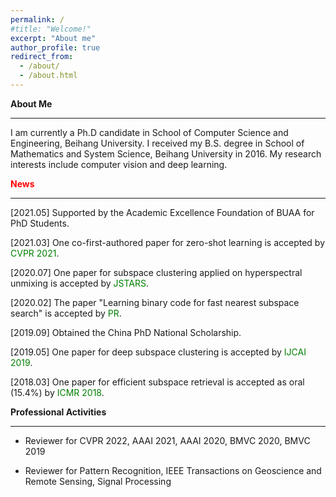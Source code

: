 ```yaml
---
permalink: /
#title: "Welcome!"
excerpt: "About me"
author_profile: true
redirect_from: 
  - /about/
  - /about.html
---
```


**About Me**

---
I am currently a Ph.D candidate in School of Computer Science and Engineering, Beihang University. I received my B.S. degree in School of Mathematics and System Science, Beihang University in 2016. My research interests include computer vision and deep learning.

**<font color=red>News</font>**

---
[2021.05] Supported by the Academic Excellence Foundation of BUAA for PhD Students.

[2021.03] One co-first-authored paper for zero-shot learning is accepted by <font color=green>CVPR 2021</font>.

[2020.07] One paper for subspace clustering applied on hyperspectral unmixing is accepted by <font color=green>JSTARS</font>.

[2020.02] The paper "Learning binary code for fast nearest subspace search" is accepted by <font color=green>PR</font>.

[2019.09] Obtained the China PhD National Scholarship.

[2019.05] One paper for deep subspace clustering is accepted by <font color=green>IJCAI 2019</font>.

[2018.03] One paper for efficient subspace retrieval is accepted as oral (15.4%) by <font color=green>ICMR 2018</font>.


**Professional Activities**

---

- Reviewer for CVPR 2022, AAAI 2021, AAAI 2020, BMVC 2020, BMVC 2019

- Reviewer for Pattern Recognition, IEEE Transactions on Geoscience and Remote Sensing, Signal Processing